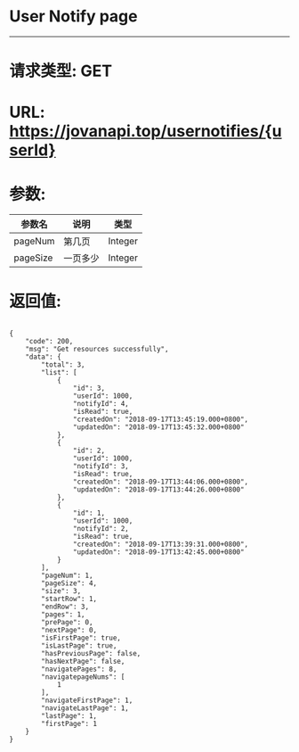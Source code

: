 # User Notify page
---
# 请求类型: GET
# URL: https://jovanapi.top/usernotifies/{userId}
# 参数:
参数名 | 说明                   | 类型
----- |----------------------- | ----
pageNum | 第几页   | Integer
pageSize  | 一页多少        | Integer
# 返回值:
<pre><code>
{
    "code": 200,
    "msg": "Get resources successfully",
    "data": {
        "total": 3,
        "list": [
            {
                "id": 3,
                "userId": 1000,
                "notifyId": 4,
                "isRead": true,
                "createdOn": "2018-09-17T13:45:19.000+0800",
                "updatedOn": "2018-09-17T13:45:32.000+0800"
            },
            {
                "id": 2,
                "userId": 1000,
                "notifyId": 3,
                "isRead": true,
                "createdOn": "2018-09-17T13:44:06.000+0800",
                "updatedOn": "2018-09-17T13:44:26.000+0800"
            },
            {
                "id": 1,
                "userId": 1000,
                "notifyId": 2,
                "isRead": true,
                "createdOn": "2018-09-17T13:39:31.000+0800",
                "updatedOn": "2018-09-17T13:42:45.000+0800"
            }
        ],
        "pageNum": 1,
        "pageSize": 4,
        "size": 3,
        "startRow": 1,
        "endRow": 3,
        "pages": 1,
        "prePage": 0,
        "nextPage": 0,
        "isFirstPage": true,
        "isLastPage": true,
        "hasPreviousPage": false,
        "hasNextPage": false,
        "navigatePages": 8,
        "navigatepageNums": [
            1
        ],
        "navigateFirstPage": 1,
        "navigateLastPage": 1,
        "lastPage": 1,
        "firstPage": 1
    }
}
</code></pre>
